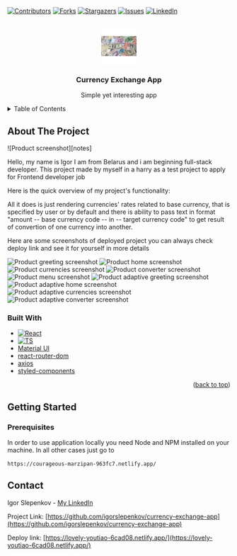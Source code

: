 <div id="top"></div>

[![Contributors][contributors-shield]][contributors-url]
[![Forks][forks-shield]][forks-url]
[![Stargazers][stars-shield]][stars-url]
[![Issues][issues-shield]][issues-url]
[![LinkedIn][linkedin-shield]][linkedin-url]

<br />
<div align="center">
  <a href="https://github.com/igorslepenkov/currency-exchange-app">
    <img src="public/android-chrome-192x192.png" alt="Logo" width="80" height="80">
  </a>

  <h3 align="center">Currency Exchange App</h3>

  <p align="center">Simple yet interesting app</p>
</div>

<!-- TABLE OF CONTENTS -->
<details>
  <summary>Table of Contents</summary>
  <ol>
    <li>
      <a href="#about-the-project">About The Project</a>
      <ul>
        <li><a href="#built-with">Built With</a></li>
      </ul>
    </li>
    <li>
      <a href="#getting-started">Getting Started</a>
      <ul>
        <li><a href="#prerequisites">Prerequisites</a></li>
        <li><a href="#installation">Installation</a></li>
      </ul>
    </li>
    <li><a href="#contact">Contact</a></li>
  </ol>
</details>

<!-- ABOUT THE PROJECT -->

## About The Project

![Product screenshot][notes]

Hello, my name is Igor I am from Belarus and i am beginning full-stack developer. This project made by myself in a harry as a test project to apply for Frontend developer job

Here is the quick overview of my project's functionality:

All it does is just rendering currencies' rates related to base currency, that is specified by user or by default and there is ability to pass text in format "amount -- base currency code -- in -- target currency code" to get result of convertion of one currency into another.

Here are some screenshots of deployed project you can always check deploy link and see it for yourself in more details

![Product greeting screenshot][greeting]
![Product home screenshot][home]
![Product currencies screenshot][currencies]
![Product converter screenshot][converter]
![Product menu screenshot][menu]
![Product adaptive greeting screenshot][adaptive_greet]
![Product adaptive home screenshot][adaptive_home]
![Product adaptive currencies screenshot][adaptive_1]
![Product adaptive converter screenshot][adaptive_converter]

### Built With

- [![React][react.js]][react-url]
- [![TS](https://badgen.net/badge/-/TypeScript/blue?icon=typescript&label)][typescript-link]
- [Material UI](https://mui.com/)
- [react-router-dom](https://github.com/remix-run/react-router)
- [axios](https://axios-http.com/)
- [styled-components](https://styled-components.com/)

<p align="right">(<a href="#top">back to top</a>)</p>

<!-- GETTING STARTED -->

## Getting Started

### Prerequisites

In order to use application locally you need Node and NPM installed on your machine. In all other cases just go to

```
https://courageous-marzipan-963fc7.netlify.app/
```

## Contact

Igor Slepenkov - [My LinkedIn](https://www.linkedin.com/in/igor-slepenkov-b17704198)

Project Link: [https://github.com/igorslepenkov/currency-exchange-app](https://github.com/igorslepenkov/currency-exchange-app)

Deploy link: [https://lovely-youtiao-6cad08.netlify.app/](https://lovely-youtiao-6cad08.netlify.app/)

[contributors-shield]: https://img.shields.io/github/contributors/igorslepenkov/bookstore.svg?style=for-the-badge
[contributors-url]: https://github.com/igorslepenkov/bookstore/graphs/contributors
[forks-shield]: https://img.shields.io/github/forks/igorslepenkov/bookstore.svg?style=for-the-badge
[forks-url]: https://github.com/igorslepenkov/bookstore/network/members
[stars-shield]: https://img.shields.io/github/stars/igorslepenkov/bookstore.svg?style=for-the-badge
[stars-url]: https://github.com/igorslepenkov/bookstore/stargazers
[issues-shield]: https://img.shields.io/github/issues/igorslepenkov/bookstore.svg?style=for-the-badge
[issues-url]: https://github.com/igorslepenkov/bookstore/issues
[linkedin-shield]: https://img.shields.io/badge/-LinkedIn-black.svg?style=for-the-badge&logo=linkedin&colorB=555
[linkedin-url]: https://www.linkedin.com/in/igor-slepenkov-b17704198
[greeting]: "screenshots/greeting.png"
[home]: "screenshots/greeting.png"
[currencies]: "screenshots/currencies.png"
[converter]: "screenshots/converter.png"
[menu]: "screenshots/menu.png"
[adaptive_greet]: "screenshots/adaptive_greet.png"
[adaptive_home]: "screenshots/adaptive_home.png"
[adaptive_1]: "screenshots/adaptive_1.png"
[adaptive_converter]: "screenshots/adaptive_converter.png"
[react.js]: https://img.shields.io/badge/React-20232A?style=for-the-badge&logo=react&logoColor=61DAFB
[react-url]: https://reactjs.org/
[typescript-link]: https://www.typescriptlang.org/
